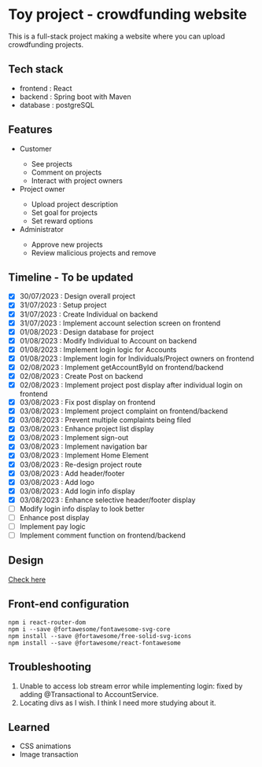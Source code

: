 # Toy project - crowdfunding website
This is a full-stack project making a website where you can upload crowdfunding projects.

## Tech stack
<ul>
  <li>frontend : React</li>
  <li>backend : Spring boot with Maven</li>
  <li>database : postgreSQL</li>
</ul>

## Features
<ul>
  <li>Customer</li>
  <ul>
    <li>See projects</li>
    <li>Comment on projects</li>
    <li>Interact with project owners</li>
  </ul>
  <li>Project owner</li>
  <ul>
    <li>Upload project description</li>
    <li>Set goal for projects</li>
    <li>Set reward options</li>    
  </ul>
  <li>Administrator</li>
  <ul>
    <li>Approve new projects</li>
    <li>Review malicious projects and remove</li>    
  </ul>
</ul>

## Timeline - To be updated
- [X] 30/07/2023 : Design overall project
- [X] 31/07/2023 : Setup project
- [X] 31/07/2023 : Create Individual on backend
- [X] 31/07/2023 : Implement account selection screen on frontend
- [X] 01/08/2023 : Design database for project
- [X] 01/08/2023 : Modify Individual to Account on backend
- [X] 01/08/2023 : Implement login logic for Accounts
- [X] 01/08/2023 : Implement login for Individuals/Project owners on frontend
- [X] 02/08/2023 : Implement getAccountById on frontend/backend
- [X] 02/08/2023 : Create Post on backend
- [X] 02/08/2023 : Implement project post display after individual login on frontend
- [X] 03/08/2023 : Fix post display on frontend
- [X] 03/08/2023 : Implement project complaint on frontend/backend
- [X] 03/08/2023 : Prevent multiple complaints being filed
- [X] 03/08/2023 : Enhance project list display
- [X] 03/08/2023 : Implement sign-out
- [X] 03/08/2023 : Implement navigation bar
- [X] 03/08/2023 : Implement Home Element
- [X] 03/08/2023 : Re-design project route
- [X] 03/08/2023 : Add header/footer
- [X] 03/08/2023 : Add logo
- [X] 03/08/2023 : Add login info display
- [X] 03/08/2023 : Enhance selective header/footer display
- [ ] Modify login info display to look better
- [ ] Enhance post display
- [ ] Implement pay logic
- [ ] Implement comment function on frontend/backend

## Design
[Check here](https://www.figma.com/file/yn4m2ThcUjPmhrz855Voor/Untitled?type=design&node-id=0%3A1&mode=design&t=4pgaDM5SX3EfIeDg-1 "Go to Figma")

## Front-end configuration
```
npm i react-router-dom
npm i --save @fortawesome/fontawesome-svg-core
npm install --save @fortawesome/free-solid-svg-icons
npm install --save @fortawesome/react-fontawesome
```

## Troubleshooting
1. Unable to access lob stream error while implementing login: fixed by adding @Transactional to AccountService.
2. Locating divs as I wish. I think I need more studying about it.

## Learned
<ul>
    <li>CSS animations</li>
    <li>Image transaction</li>
</ul>
